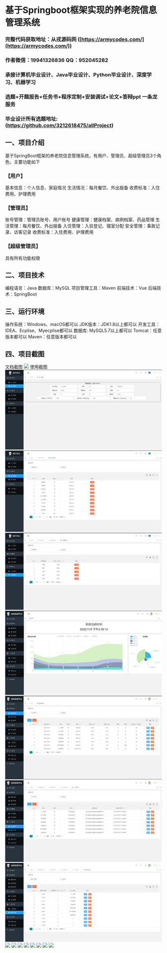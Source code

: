 基于Springboot框架实现的养老院信息管理系统
=
###  完整代码获取地址：从戎源码网 ([https://armycodes.com/](https://armycodes.com/))
###  作者微信：19941326836  QQ：952045282 
###  承接计算机毕业设计、Java毕业设计、Python毕业设计、深度学习、机器学习
###  选题+开题报告+任务书+程序定制+安装调试+论文+答辩ppt 一条龙服务
###  毕业设计所有选题地址:(https://github.com/3212618475/allProject)


一、项目介绍
---
基于SpringBoot框架的养老院信息管理系统，有用户、管理员、超级管理员3个角色，主要功能如下
### 【用户】
基本信息：个人信息、家庭情况
生活情况：每月餐饮、外出报备
收费标准：入住费用、护理费用

### 【管理员】
账号管理：管理员账号、用户账号
健康管理：健康档案、病例档案、药品管理
生活管理：每月餐饮、外出报备
入住管理：入驻登记、寝室分配
安全管理：事故记录、访客记录
收费标准：入住费用、护理费用

### 【超级管理员】
具有所有功能权限


二、项目技术
---
编程语言：Java
数据库：MySQL
项目管理工具：Maven
前端技术：Vue
后端技术：SpringBoot

三、运行环境
---
操作系统：Windows、macOS都可以
JDK版本：JDK1.8以上都可以
开发工具：IDEA、Ecplise、Myecplise都可以
数据库: MySQL5.7以上都可以
Tomcat：任意版本都可以
Maven：任意版本都可以

四、项目截图
---
文档截图
![](limage/1.png)
使用截图
![](image/1.png)
![](image/2.png)
![](image/3.png)
![](image/4.png)
![](image/5.png)
![](image/6.png)
![](image/7.png)
![](image/8.png)
![](image/9.png)
![](image/10.png)
![](image/11.png)
![](image/12.png)
![](image/13.png)
![](image/14.png)
![](image/15.png)

